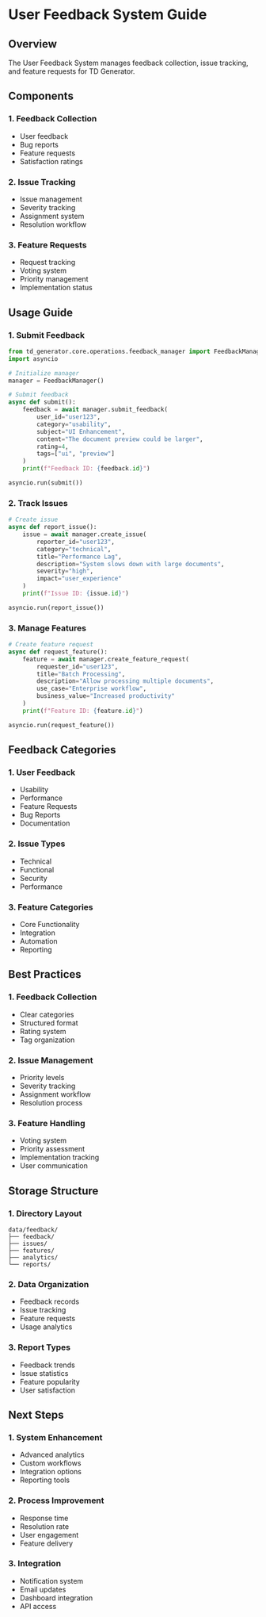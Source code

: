 # User Feedback System Guide

## Overview
The User Feedback System manages feedback collection, issue tracking, and feature requests for TD Generator.

## Components

### 1. Feedback Collection
- User feedback
- Bug reports
- Feature requests
- Satisfaction ratings

### 2. Issue Tracking
- Issue management
- Severity tracking
- Assignment system
- Resolution workflow

### 3. Feature Requests
- Request tracking
- Voting system
- Priority management
- Implementation status

## Usage Guide

### 1. Submit Feedback
```python
from td_generator.core.operations.feedback_manager import FeedbackManager
import asyncio

# Initialize manager
manager = FeedbackManager()

# Submit feedback
async def submit():
    feedback = await manager.submit_feedback(
        user_id="user123",
        category="usability",
        subject="UI Enhancement",
        content="The document preview could be larger",
        rating=4,
        tags=["ui", "preview"]
    )
    print(f"Feedback ID: {feedback.id}")

asyncio.run(submit())
```

### 2. Track Issues
```python
# Create issue
async def report_issue():
    issue = await manager.create_issue(
        reporter_id="user123",
        category="technical",
        title="Performance Lag",
        description="System slows down with large documents",
        severity="high",
        impact="user_experience"
    )
    print(f"Issue ID: {issue.id}")

asyncio.run(report_issue())
```

### 3. Manage Features
```python
# Create feature request
async def request_feature():
    feature = await manager.create_feature_request(
        requester_id="user123",
        title="Batch Processing",
        description="Allow processing multiple documents",
        use_case="Enterprise workflow",
        business_value="Increased productivity"
    )
    print(f"Feature ID: {feature.id}")

asyncio.run(request_feature())
```

## Feedback Categories

### 1. User Feedback
- Usability
- Performance
- Feature Requests
- Bug Reports
- Documentation

### 2. Issue Types
- Technical
- Functional
- Security
- Performance

### 3. Feature Categories
- Core Functionality
- Integration
- Automation
- Reporting

## Best Practices

### 1. Feedback Collection
- Clear categories
- Structured format
- Rating system
- Tag organization

### 2. Issue Management
- Priority levels
- Severity tracking
- Assignment workflow
- Resolution process

### 3. Feature Handling
- Voting system
- Priority assessment
- Implementation tracking
- User communication

## Storage Structure

### 1. Directory Layout
```
data/feedback/
├── feedback/
├── issues/
├── features/
├── analytics/
└── reports/
```

### 2. Data Organization
- Feedback records
- Issue tracking
- Feature requests
- Usage analytics

### 3. Report Types
- Feedback trends
- Issue statistics
- Feature popularity
- User satisfaction

## Next Steps

### 1. System Enhancement
- Advanced analytics
- Custom workflows
- Integration options
- Reporting tools

### 2. Process Improvement
- Response time
- Resolution rate
- User engagement
- Feature delivery

### 3. Integration
- Notification system
- Email updates
- Dashboard integration
- API access
